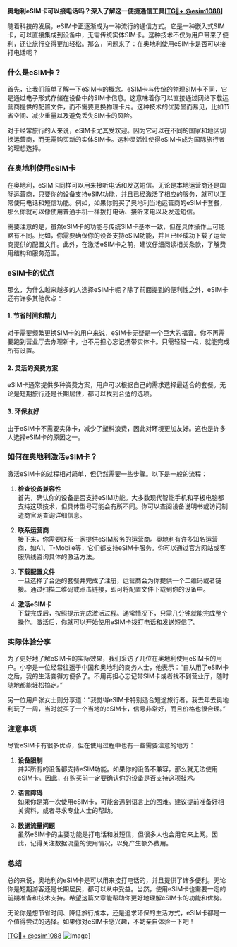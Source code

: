 **奥地利eSIM卡可以接电话吗？深入了解这一便捷通信工具[[TG💪+ @esim1088](https://t.me/s/esim1088)]**

随着科技的发展，eSIM卡正逐渐成为一种流行的通信方式。它是一种嵌入式SIM卡，可以直接集成到设备中，无需传统实体SIM卡。这种技术不仅为用户带来了便利，还让旅行变得更加轻松。那么，问题来了：在奥地利使用eSIM卡是否可以接打电话呢？

### 什么是eSIM卡？

首先，让我们简单了解一下eSIM卡的概念。eSIM卡与传统的物理SIM卡不同，它是通过电子形式存储在设备中的SIM卡信息。这意味着你可以直接通过网络下载运营商提供的配置文件，而不需要更换物理卡片。这种技术的优势显而易见，比如节省空间、减少重量以及避免丢失SIM卡的风险。

对于经常旅行的人来说，eSIM卡尤其受欢迎。因为它可以在不同的国家和地区切换运营商，而无需购买新的实体SIM卡。这种灵活性使得eSIM卡成为国际旅行者的理想选择。

### 在奥地利使用eSIM卡

在奥地利，eSIM卡同样可以用来接听电话和发送短信。无论是本地运营商还是国际运营商，只要你的设备支持eSIM功能，并且已经激活了相应的服务，就可以正常使用电话和短信功能。例如，如果你购买了奥地利当地运营商的eSIM卡套餐，那么你就可以像使用普通手机一样拨打电话、接听来电以及发送短信。

需要注意的是，虽然eSIM卡的功能与传统SIM卡基本一致，但在具体操作上可能略有不同。比如，你需要确保你的设备支持eSIM功能，并且已经成功下载了运营商提供的配置文件。此外，在激活eSIM卡之前，建议仔细阅读相关条款，了解费用结构和服务范围。

### eSIM卡的优点

那么，为什么越来越多的人选择eSIM卡呢？除了前面提到的便利性之外，eSIM卡还有许多其他优点：

#### 1. **节省时间和精力**
   对于需要频繁更换SIM卡的用户来说，eSIM卡无疑是一个巨大的福音。你不再需要跑到营业厅去办理新卡，也不用担心忘记携带实体卡。只需轻轻一点，就能完成所有设置。

#### 2. **灵活的资费方案**
   eSIM卡通常提供多种资费方案，用户可以根据自己的需求选择最适合的套餐。无论是短期旅行还是长期居住，都可以找到合适的选项。

#### 3. **环保友好**
   由于eSIM卡不需要实体卡，减少了塑料浪费，因此对环境更加友好。这也是许多人选择eSIM卡的原因之一。

### 如何在奥地利激活eSIM卡？

激活eSIM卡的过程相对简单，但仍然需要一些步骤。以下是一般的流程：

1. **检查设备兼容性**  
   首先，确认你的设备是否支持eSIM功能。大多数现代智能手机和平板电脑都支持这项技术，但具体型号可能会有所不同。你可以查阅设备说明书或访问制造商官网查询详细信息。

2. **联系运营商**  
   接下来，你需要联系一家提供eSIM服务的运营商。奥地利有许多知名运营商，如A1、T-Mobile等，它们都支持eSIM卡服务。你可以通过官方网站或客服热线咨询具体的激活方法。

3. **下载配置文件**  
   一旦选择了合适的套餐并完成了注册，运营商会为你提供一个二维码或者链接。通过扫描二维码或点击链接，即可将配置文件下载到你的设备中。

4. **激活eSIM卡**  
   下载完成后，按照提示完成激活过程。通常情况下，只需几分钟就能完成整个操作。激活后，你就可以开始使用eSIM卡拨打电话和发送短信了。

### 实际体验分享

为了更好地了解eSIM卡的实际效果，我们采访了几位在奥地利使用eSIM卡的用户。小李是一位经常往返于中国和奥地利的商务人士，他表示：“自从用了eSIM卡之后，我的生活变得方便多了。不用再担心忘记带SIM卡或者找不到营业厅，随时随地都能轻松搞定。”

另一位用户张女士则分享道：“我觉得eSIM卡特别适合短途旅行者。我去年去奥地利玩了一周，当时就买了一个当地的eSIM卡，信号非常好，而且价格也很合理。”

### 注意事项

尽管eSIM卡有很多优点，但在使用过程中也有一些需要注意的地方：

1. **设备限制**  
   并非所有的设备都支持eSIM功能。如果你的设备不兼容，那么就无法使用eSIM卡。因此，在购买前一定要确认你的设备是否支持这项技术。

2. **语言障碍**  
   如果你是第一次使用eSIM卡，可能会遇到语言上的困难。建议提前准备好相关资料，或者寻求专业人士的帮助。

3. **数据流量问题**  
   虽然eSIM卡的主要功能是打电话和发短信，但很多人也会用它来上网。因此，记得关注数据流量的使用情况，以免产生额外费用。

### 总结

总的来说，奥地利的eSIM卡是可以用来接打电话的，并且提供了诸多便利。无论你是短期游客还是长期居民，都可以从中受益。当然，使用eSIM卡也需要一定的前期准备和技术支持。希望这篇文章能帮助你更好地理解eSIM卡的功能和优势。

无论你是想节省时间、降低旅行成本，还是追求环保的生活方式，eSIM卡都是一个值得尝试的选择。如果你对eSIM卡感兴趣，不妨亲自体验一下吧！

[[TG💪+ @esim1088](https://t.me/s/esim1088) ![Image](https://i.postimg.cc/4NQfJmqS/Snipaste-2025-05-13-00-14-12.png)]